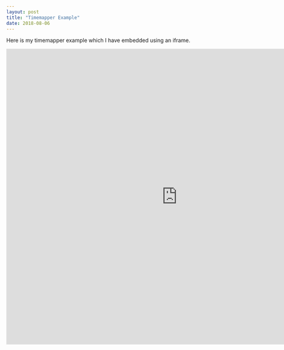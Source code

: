 ```yaml
---
layout: post
title: "Timemapper Example"
date: 2018-08-06
---
```


<div class="blurb">
	<p>Here is my timemapper example which I have embedded using an iframe.</p>
<iframe src="https://timemapper.okfnlabs.org/anon/71egqk-super-bowls-since-2011?embed=1" frameborder="0" style="border: none;" width="900px;" height="780px;"></iframe>
  </div>
